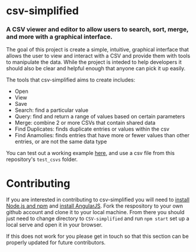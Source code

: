 # csv-simplified
### A CSV viewer and editor to allow users to search, sort, merge, and more with a graphical interface. 

The goal of this project is create a simple, intuitive, graphical interface that allows the user to view and interact with a CSV and provide them with tools to manipulate the data.  While the project is inteded to help developers it should also be clear and helpful enough that anyone can pick it up easily.

The tools that csv-simplified aims to create includes:
  - Open 
  - View 
  - Save
  - Search: find a particular value
  - Query: find and return a range of values based on certain parameters
  - Merge: combine 2 or more CSVs that contain shared data
  - Find Duplicates: finds duplicate entries or values within the csv
  - Find Anamolies: finds entries that have more or fewer values than other entries, or are not the same data type

You can test out a working example [here](https://limitless-hamlet-92861.herokuapp.com/), and use a csv file from this repository's `test_csvs` folder.  

# Contributing 
If you are interested in contributing to csv-simplified you will need to [install Node.js and npm](https://www.npmjs.com/get-npm) and [install AngularJS](https://angularjs.org/). Fork the respository to your own github account and clone it to your local machine.  From there you should just need to change directory to `CSV-simplified` and run `npm start` set up a local serve and open it in your browser.

If this does not work for you please get in touch so that this section can be properly updated for future contributors.